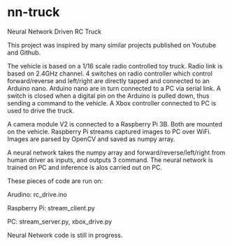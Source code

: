 # nn-truck
Neural Network Driven RC Truck

This project was inspired by many similar projects published on Youtube and Github.

The vehicle is based on a 1/16 scale radio controlled toy truck. Radio link is based on 2.4GHz channel. 4 switches on radio controller which control forward/reverse and left/right are directly tapped and connected to an Arduino nano. Arduino nano are in turn connected to a PC via serial link. A switch is closed when a digital pin on the Arduino is pulled down, thus sending a command to the vehicle. A Xbox controller connected to PC is used to drive the truck.

A camera module V2 is connected to a Raspberry Pi 3B. Both are mounted on the vehicle. Raspberry Pi streams captured images to PC over WiFi. Images are parsed by OpenCV and saved as numpy array.

A neural network takes the numpy array and forward/reverse/left/right from human driver as inputs, and outputs 3 command. The neural network is trained on PC and inference is alos carried out on PC.

These pieces of code are run on:

Arudino: rc_drive.ino

Raspberry Pi: stream_client.py

PC: stream_server.py, xbox_drive.py

Neural Network code is still in progress.
